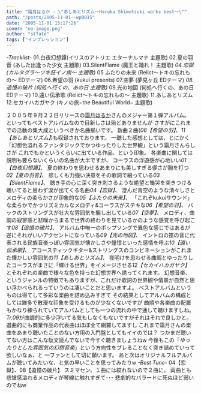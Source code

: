 ```yaml
---
title: "霜月はるか - \"あしあとリズム～Haruka Shimotsuki works best～\""
path: "/posts/2005-11-01--wp0015"
date: "2005-11-01 15:17:26"
cover: "no-image.png"
author: "stfate"
tags: ["インプレッション"]
---
```


<em>-Tracklist-</em>
01.白夜幻想譚(イリスのアトリエ エターナルマナ 主題歌)
02.夏の羽音 (あした出逢った少女 主題歌)
03.SilentFlame (魔王と踊れ！ 主題歌)
<em>04.恋獄 (カルタグラ〜ツキ狂イノ病〜 主題歌)</em>
05.ふたりの未来 (Relict〜トキの忘れもの〜 EDテーマ)
06.希望の羽 (kukui presents)
07.空夢 (夢見ヶ丘 EDテーマ)
<em>08.追憶の破片 (何処へ行くの、あの日 主題歌)</em>
09.光の地図 (何処へ行くの、あの日 EDテーマ)
10.遠い伝承歌 (Relict〜トキの忘れもの〜 主題歌)
11.あしあとリズム
12.セカイハカガヤク (キノの旅−the Beautiful World− 主題歌)

２００５年９月２２日リリースの<a href="http://shimotsukin.com/">霜月はるか</a>さんのメジャー第１弾アルバム。
といってもベストアルバムなので目新しさは殆どありませんが
さすがにこれまでの活動の集大成というべきか名曲揃いです。
新曲２曲(<em>06【希望の羽】</em>、<em>11【あしあとリズム】</em>)も収録されております。
一聴した感想としては、とにかく「幻想色溢れるファンタジックでかつゆったりした世界観」という霜月さんらしさが
これでもかというくらいに出ている作品、という印象。
各楽曲に関しては説明も要らないくらいの名曲が大半ですが、
コーラスの浮遊感が心地いい<em>01【白夜幻想譚】</em>、
夏の終わりを思わせるあまりにも美しすぎる儚さが胸を打つ<em>02【夏の羽音】</em>、
悲しくも力強い決意をその歌詞で綴っている<em>03【SilentFlame】</em>、
聴き手の心に深く突き刺さるような絶望と慟哭を突きつける聴いてると思わず涙が出てくる名曲<em>04【恋獄】</em>、
澄んだ青空のような清々しさとメロディの柔らかさが印象的な<em>05【ふたりの未来】</em>、
「これぞkukuiサウンド」な柔らかでかつリズミカルなメロディ&コーラスがステキな<em>06【希望の羽】</em>、
バックのストリングスが壮大な雰囲気を醸し出している<em>07【空夢】</em>、
メロディ、曲調の寂寥感と悲嘆からまるで世界の終わりを見ているかのような感覚を呼び起こす<em>08【追憶の破片】</em>、
アルバム中唯一のポップソングで異色な感じではあるが逆にそれがいいアクセントになっている<em>09【光の地図】</em>、
イントロの笛の音に代表される民族音楽っぽい雰囲気が懐かしさや憧憬といった感情を呼ぶ<em>10【遠い伝承歌】</em>、
アコースティックギター&ストリングスのコンビネーションがこれまた懐かしい雰囲気の<em>11【あしあとリズム】</em>、
夜明けを思わせる曲調とゆったりしたコーラスがまさに「輝ける世界」をイメージさせる<em>12【セカイハカガヤク】</em>
とそれぞれの楽曲で様々な色を持った幻想世界へ誘ってくれます。
幻想音楽、というジャンルの特徴でもありますが、これだけ歌詞の世界観や情景が自然と思い浮かべられるっていうのは凄いことだと思いますよ。
ベストアルバムというものは得てして多彩な楽曲を詰め込みすぎて
その結果としてアルバムの構成としては雑多で散漫な印象を受けるものが少なくないですが
曲順や各楽曲の配置もかなり練られていてアルバムとしても一つの流れの中で通して聴けますしね。
<em>Tr.09</em>が曲調的に多少浮いてる気もしなくもないですがそれはそれで良しかと。
選曲的にも商業作品の代表曲はほぼ全て網羅してますし
これまで霜月さんの楽曲をあまり聴いたことのない方用の入門盤としてもイイのでは？
つかまだ聴いてない方はこんな駄文読んでないで今すぐ聴きましょうねw
今後もこの「<em>ゆったりとした雰囲気の幻想音楽</em>」という方向性をブレることなく突き詰めていって欲しいなぁ、と
一ファンとして切に願います。
あと次はオリジナルフルアルバムが聴いてみたいな、と気の早いことを思ってみたりw
<em>-Best Tune-</em>
04【恋獄】、08【追憶の破片】
スミマセン、１曲には絞れないので２曲に。
両曲とも悲愴感溢れるメロディが琴線に触れすぎて･･･
悲劇的なバラードに死ぬほど弱いのでねw
